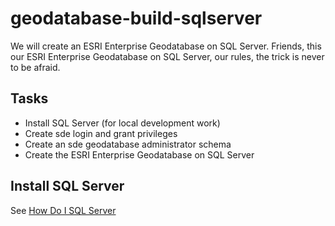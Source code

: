 # geodatabase-build-sqlserver

We will create an ESRI Enterprise Geodatabase on SQL Server.  Friends, this our ESRI Enterprise Geodatabase on SQL Server, our rules, the trick is never to be afraid.



## Tasks

* Install SQL Server (for local development work)
* Create sde login and grant privileges
* Create an sde geodatabase administrator schema
* Create the ESRI Enterprise Geodatabase on SQL Server

## Install SQL Server 

See [How Do I SQL Server](https://github.com/mattyschell/geodatabase-build-sqlserver/doc/README.md)




